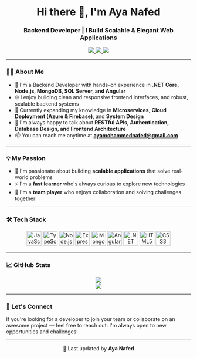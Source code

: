 <h1 align="center">Hi there 👋, I'm Aya Nafed</h1>
<h3 align="center">Backend Developer | I Build Scalable & Elegant Web Applications</h3>

<p align="center">
  <a href="https://www.linkedin.com/in/aya-mohamed-nafed/" target="_blank">
    <img src="https://img.shields.io/badge/LinkedIn-blue?logo=linkedin&style=for-the-badge" />
  </a>
<a href="mailto:ayamohammednafed@gmail.com" title="Send Email">
  <img src="https://img.shields.io/badge/Gmail-red?logo=gmail&style=for-the-badge" />
</a>

  <a href="https://drive.google.com/file/d/1N0iqMM4TvEaJtMV0in5MgJpGp3iB3hbU/view?usp=sharing" target="_blank">
    <img src="https://img.shields.io/badge/My%20CV-blue?style=for-the-badge&logo=google-drive&logoColor=white" />
  </a>
</p>

---

### 👩‍💻 About Me

- 💼 I'm a Backend Developer with hands-on experience in **.NET Core, Node.js, MongoDB, SQL Server, and Angular**
- 🌐 I enjoy building clean and responsive frontend interfaces, and robust, scalable backend systems
- 🧠 Currently expanding my knowledge in **Microservices**, **Cloud Deployment (Azure & Firebase)**, and **System Design**
- 💬 I'm always happy to talk about **RESTful APIs, Authentication, Database Design, and Frontend Architecture**
- 📫 You can reach me anytime at **ayamohammednafed@gmail.com**


---

### 💡 My Passion

- 🚀 I'm passionate about building **scalable applications** that solve real-world problems  
- ⚡ I'm a **fast learner** who's always curious to explore new technologies  
- 🤝 I'm a **team player** who enjoys collaboration and solving challenges together  

---

### 🛠️ Tech Stack

<p align="center">
  <img src="https://cdn.jsdelivr.net/gh/devicons/devicon/icons/javascript/javascript-original.svg" title="JavaScript" height="40"/>
  <img src="https://cdn.jsdelivr.net/gh/devicons/devicon/icons/typescript/typescript-original.svg" title="TypeScript" height="40"/>
  <img src="https://cdn.jsdelivr.net/gh/devicons/devicon/icons/nodejs/nodejs-original.svg" title="Node.js" height="40"/>
  <img src="https://cdn.jsdelivr.net/gh/devicons/devicon/icons/express/express-original.svg" title="Express.js" height="40"/>
  <img src="https://cdn.jsdelivr.net/gh/devicons/devicon/icons/mongodb/mongodb-original.svg" title="MongoDB" height="40"/>
  <img src="https://cdn.jsdelivr.net/gh/devicons/devicon/icons/angularjs/angularjs-original.svg" title="Angular" height="40"/>
  <img src="https://cdn.jsdelivr.net/gh/devicons/devicon/icons/dot-net/dot-net-original.svg" title=".NET Core" height="40"/>
  <img src="https://cdn.jsdelivr.net/gh/devicons/devicon/icons/html5/html5-original.svg" title="HTML5" height="40"/>
  <img src="https://cdn.jsdelivr.net/gh/devicons/devicon/icons/css3/css3-original.svg" title="CSS3" height="40"/>
</p>

---

### 📈 GitHub Stats

<p align="center">
  <img src="https://github-readme-stats.vercel.app/api?username=AyaaMohammed&show_icons=true&theme=tokyonight" />
  <br/>
  <img src="https://github-readme-stats.vercel.app/api/top-langs/?username=AyaaMohammed&layout=compact&theme=tokyonight" />
</p>

---

### 🤝 Let's Connect

If you're looking for a developer to join your team or collaborate on an awesome project — feel free to reach out. I'm always open to new opportunities and challenges!

---

<p align="center">📝 Last updated by <b>Aya Nafed</b></p>
